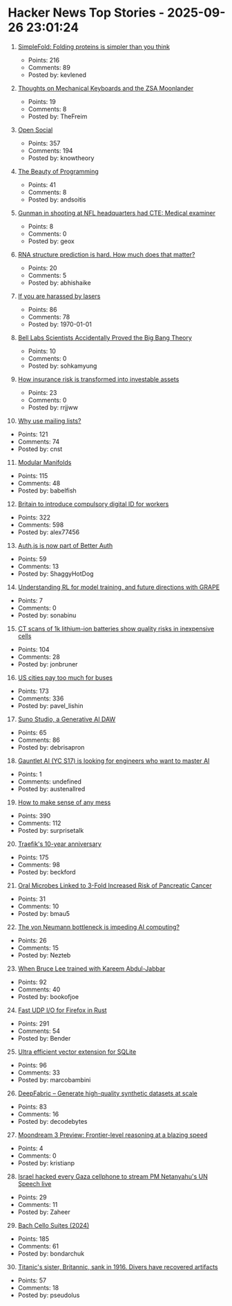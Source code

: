# Hacker News Top Stories - 2025-09-26 23:01:24

1. [SimpleFold: Folding proteins is simpler than you think](https://github.com/apple/ml-simplefold)
   - Points: 216
   - Comments: 89
   - Posted by: kevlened

2. [Thoughts on Mechanical Keyboards and the ZSA Moonlander](https://www.masteringemacs.org/article/thoughts-on-mechanical-keyboards-zsa-moonlander)
   - Points: 19
   - Comments: 8
   - Posted by: TheFreim

3. [Open Social](https://overreacted.io/open-social/)
   - Points: 357
   - Comments: 194
   - Posted by: knowtheory

4. [The Beauty of Programming](https://www.brynmawr.edu/inside/academic-information/departments-programs/computer-science/beauty-programming)
   - Points: 41
   - Comments: 8
   - Posted by: andsoitis

5. [Gunman in shooting at NFL headquarters had CTE: Medical examiner](https://abcnews.go.com/US/shane-tamura-gunman-shooting-nfl-headquarters-cte-medical/story?id=125972038)
   - Points: 8
   - Comments: 0
   - Posted by: geox

6. [RNA structure prediction is hard. How much does that matter?](https://www.owlposting.com/p/rna-structure-prediction-is-hard)
   - Points: 20
   - Comments: 5
   - Posted by: abhishaike

7. [If you are harassed by lasers](https://www.laserpointersafety.com/harassment.html)
   - Points: 86
   - Comments: 78
   - Posted by: 1970-01-01

8. [Bell Labs Scientists Accidentally Proved the Big Bang Theory](https://spectrum.ieee.org/big-bang-theory-discovery)
   - Points: 10
   - Comments: 0
   - Posted by: sohkamyung

9. [How insurance risk is transformed into investable assets](https://riskvest.io/riskvest-insights/transforming-insurance-risk)
   - Points: 23
   - Comments: 0
   - Posted by: rrjjww

10. [Why use mailing lists?](https://mailarchive.ietf.org/arch/msg/ietf/q6A_anL1u-Y9iXe-vboiOYamsl0/)
   - Points: 121
   - Comments: 74
   - Posted by: cnst

11. [Modular Manifolds](https://thinkingmachines.ai/blog/modular-manifolds/)
   - Points: 115
   - Comments: 48
   - Posted by: babelfish

12. [Britain to introduce compulsory digital ID for workers](https://www.reuters.com/world/uk/britain-introduce-mandatory-digital-id-cards-2025-09-26/)
   - Points: 322
   - Comments: 598
   - Posted by: alex77456

13. [Auth.js is now part of Better Auth](https://www.better-auth.com/blog/authjs-joins-better-auth)
   - Points: 59
   - Comments: 13
   - Posted by: ShaggyHotDog

14. [Understanding RL for model training, and future directions with GRAPE](https://arxiv.org/abs/2509.04501)
   - Points: 7
   - Comments: 0
   - Posted by: sonabinu

15. [CT scans of 1k lithium-ion batteries show quality risks in inexpensive cells](https://www.lumafield.com/article/finding-hidden-risks-in-the-battery-supply-chain)
   - Points: 104
   - Comments: 28
   - Posted by: jonbruner

16. [US cities pay too much for buses](https://www.bloomberg.com/news/articles/2025-09-26/us-cities-are-paying-too-much-for-new-transit-buses)
   - Points: 173
   - Comments: 336
   - Posted by: pavel_lishin

17. [Suno Studio, a Generative AI DAW](https://suno.com/studio-welcome)
   - Points: 65
   - Comments: 86
   - Posted by: debrisapron

18. [Gauntlet AI (YC S17) is looking for engineers who want to master AI](https://apply.gauntletai.com/)
   - Points: 1
   - Comments: undefined
   - Posted by: austenallred

19. [How to make sense of any mess](https://www.howtomakesenseofanymess.com)
   - Points: 390
   - Comments: 112
   - Posted by: surprisetalk

20. [Traefik's 10-year anniversary](https://traefik.io/blog/celebrating-10-years-of-traefik)
   - Points: 175
   - Comments: 98
   - Posted by: beckford

21. [Oral Microbes Linked to 3-Fold Increased Risk of Pancreatic Cancer](https://nyulangone.org/news/oral-microbes-linked-increased-risk-pancreatic-cancer)
   - Points: 31
   - Comments: 10
   - Posted by: bmau5

22. [The von Neumann bottleneck is impeding AI computing?](https://research.ibm.com/blog/why-von-neumann-architecture-is-impeding-the-power-of-ai-computing)
   - Points: 26
   - Comments: 15
   - Posted by: Nezteb

23. [When Bruce Lee trained with Kareem Abdul-Jabbar](https://lithub.com/when-bruce-lee-trained-with-kareem-abdul-jabbar/)
   - Points: 92
   - Comments: 40
   - Posted by: bookofjoe

24. [Fast UDP I/O for Firefox in Rust](https://max-inden.de/post/fast-udp-io-in-firefox/)
   - Points: 291
   - Comments: 54
   - Posted by: Bender

25. [Ultra efficient vector extension for SQLite](https://marcobambini.substack.com/p/the-state-of-vector-search-in-sqlite)
   - Points: 96
   - Comments: 33
   - Posted by: marcobambini

26. [DeepFabric – Generate high-quality synthetic datasets at scale](https://lukehinds.github.io/deepfabric/)
   - Points: 83
   - Comments: 16
   - Posted by: decodebytes

27. [Moondream 3 Preview: Frontier-level reasoning at a blazing speed](https://moondream.ai/blog/moondream-3-preview)
   - Points: 4
   - Comments: 0
   - Posted by: kristianp

28. [Israel hacked every Gaza cellphone to stream PM Netanyahu's UN Speech live](https://twitter.com/israelipm/status/1971570108322480350)
   - Points: 29
   - Comments: 11
   - Posted by: Zaheer

29. [Bach Cello Suites (2024)](https://bachcellosuites.co.uk/)
   - Points: 185
   - Comments: 61
   - Posted by: bondarchuk

30. [Titanic's sister, Britannic, sank in 1916. Divers have recovered artifacts](https://www.smithsonianmag.com/smart-news/the-titanics-sister-ship-the-britannic-sank-in-1916-for-the-first-time-ever-divers-have-recovered-artifacts-from-its-wreck-180987402/)
   - Points: 57
   - Comments: 18
   - Posted by: pseudolus

